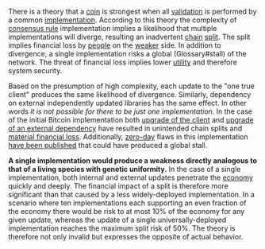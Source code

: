 There is a theory that a [coin](Glossary#coin) is strongest when all [validation](Glossary#validation) is performed by a common [implementation](Glossary#implementation). According to this theory the complexity of [consensus rule](Glossary#consensus-rules) implementation implies a likelihood that multiple implementations will diverge, resulting an inadvertent [chain](Glossary#chain) [split](Glossary#split). The split implies financial loss by [people](Glossary#person) on the [weaker](Glossary#strong) side. In addition to divergence, a single implementation risks a global (Glossary#stall) of the network. The threat of financial loss implies lower [utility](Glossary#utility) and therefore system security.

Based on the presumption of high complexity, each update to the "one true client" produces the same likelihood of divergence. Similarly, dependency on external independently updated libraries has the same effect. In other words *it is not possible for there to be just one implementation*. In the case of the initial Bitcoin implementation both [upgrade of the client](https://github.com/bitcoin/bips/blob/master/bip-0050.mediawiki) and [upgrade of an external dependency](https://github.com/bitcoin/bips/blob/master/bip-0066.mediawiki#motivation) have resulted in unintended chain splits and [material financial loss](https://cointelegraph.com/news/miners-lost-over-50000-from-the-bitcoin-hardfork-last-weekend). Additionally, [zero-day](https://en.wikipedia.org/wiki/Zero-day_(computing)) flaws in this implementation [have been published](https://www.reddit.com/r/btc/comments/6z827o/chris_jeffrey_jj_discloses_bitcoin_attack_vector/) that could have produced a global stall.

**A single implementation would produce a weakness directly analogous to that of a living species with genetic uniformity.**  In the case of a single implementation, both internal and external updates penetrate the [economy](Glossary#economy) quickly and deeply. The financial impact of a split is therefore more significant than that caused by a less widely-deployed implementation. In a scenario where ten implementations each supporting an even fraction of the economy there would be risk to at most 10% of the economy for any given update, whereas the update of a single universally-deployed implementation reaches the maximum split risk of 50%. The theory is therefore not only invalid but expresses the opposite of actual behavior.
